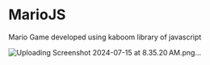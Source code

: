 # MarioJS
Mario Game developed using kaboom library of javascript


![Uploading Screenshot 2024-07-15 at 8.35.20 AM.png…]()
